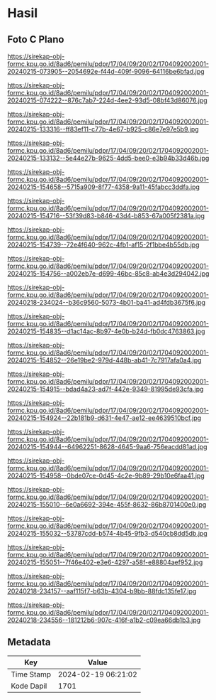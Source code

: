 # Hasil

## Foto C Plano

https://sirekap-obj-formc.kpu.go.id/8ad6/pemilu/pdpr/17/04/09/20/02/1704092002001-20240215-073905--2054692e-f44d-409f-9096-64116be6bfad.jpg

https://sirekap-obj-formc.kpu.go.id/8ad6/pemilu/pdpr/17/04/09/20/02/1704092002001-20240215-074222--876c7ab7-224d-4ee2-93d5-08bf43d86076.jpg

https://sirekap-obj-formc.kpu.go.id/8ad6/pemilu/pdpr/17/04/09/20/02/1704092002001-20240215-133316--ff83ef11-c77b-4e67-b925-c86e7e97e5b9.jpg

https://sirekap-obj-formc.kpu.go.id/8ad6/pemilu/pdpr/17/04/09/20/02/1704092002001-20240215-133132--5e44e27b-9625-4dd5-bee0-e3b94b33d46b.jpg

https://sirekap-obj-formc.kpu.go.id/8ad6/pemilu/pdpr/17/04/09/20/02/1704092002001-20240215-154658--5715a909-8f77-4358-9a11-45fabcc3ddfa.jpg

https://sirekap-obj-formc.kpu.go.id/8ad6/pemilu/pdpr/17/04/09/20/02/1704092002001-20240215-154716--53f39d83-b846-43d4-b853-67a005f2381a.jpg

https://sirekap-obj-formc.kpu.go.id/8ad6/pemilu/pdpr/17/04/09/20/02/1704092002001-20240215-154739--72e4f640-962c-4fb1-af15-2f1bbe4b55db.jpg

https://sirekap-obj-formc.kpu.go.id/8ad6/pemilu/pdpr/17/04/09/20/02/1704092002001-20240215-154756--a002eb7e-d699-46bc-85c8-ab4e3d294042.jpg

https://sirekap-obj-formc.kpu.go.id/8ad6/pemilu/pdpr/17/04/09/20/02/1704092002001-20240218-234024--b36c9560-5073-4b01-ba41-ad4fdb3675f6.jpg

https://sirekap-obj-formc.kpu.go.id/8ad6/pemilu/pdpr/17/04/09/20/02/1704092002001-20240215-154835--d1ac14ac-8b97-4e0b-b24d-fb0dc4763863.jpg

https://sirekap-obj-formc.kpu.go.id/8ad6/pemilu/pdpr/17/04/09/20/02/1704092002001-20240215-154852--26e19be2-979d-448b-ab41-7c7917afa0a4.jpg

https://sirekap-obj-formc.kpu.go.id/8ad6/pemilu/pdpr/17/04/09/20/02/1704092002001-20240215-154915--bdad4a23-ad7f-442e-9349-81995de93cfa.jpg

https://sirekap-obj-formc.kpu.go.id/8ad6/pemilu/pdpr/17/04/09/20/02/1704092002001-20240215-154924--22b181b9-d631-4e47-ae12-ee4639510bcf.jpg

https://sirekap-obj-formc.kpu.go.id/8ad6/pemilu/pdpr/17/04/09/20/02/1704092002001-20240215-154944--64962251-8628-4645-9aa6-756eacdd81ad.jpg

https://sirekap-obj-formc.kpu.go.id/8ad6/pemilu/pdpr/17/04/09/20/02/1704092002001-20240215-154958--0bde07ce-0d45-4c2e-9b89-29b10e6faa41.jpg

https://sirekap-obj-formc.kpu.go.id/8ad6/pemilu/pdpr/17/04/09/20/02/1704092002001-20240215-155010--6e0a6692-394e-455f-8632-86b8701400e0.jpg

https://sirekap-obj-formc.kpu.go.id/8ad6/pemilu/pdpr/17/04/09/20/02/1704092002001-20240215-155032--53787cdd-b574-4b45-9fb3-d540cb8dd5db.jpg

https://sirekap-obj-formc.kpu.go.id/8ad6/pemilu/pdpr/17/04/09/20/02/1704092002001-20240215-155051--7f46e402-e3e6-4297-a58f-e88804aef952.jpg

https://sirekap-obj-formc.kpu.go.id/8ad6/pemilu/pdpr/17/04/09/20/02/1704092002001-20240218-234157--aaf115f7-b63b-4304-b9bb-88fdc135fe17.jpg

https://sirekap-obj-formc.kpu.go.id/8ad6/pemilu/pdpr/17/04/09/20/02/1704092002001-20240218-234556--181212b6-907c-416f-a1b2-c09ea66db1b3.jpg


## Metadata

| Key        | Value               |
| ---------- | ------------------- |
| Time Stamp | 2024-02-19 06:21:02 |
| Kode Dapil | 1701                |



